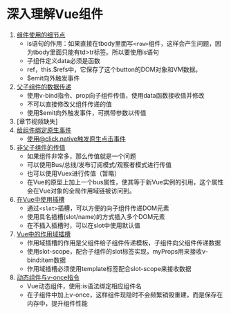 # 深入理解Vue组件

1. [组件使用的细节点](index.0.html)
    * is语句的作用：如果直接在tbody里面写`<row>`组件，这样会产生问题，因为tbody里面只能有td>tr标签。所以要使用is语句
    * 子组件定义data必须是函数
    * ref，this.$refs中，它保存了这个button的DOM对象和VM数据。
    * $emit向外触发事件
2. [父子组件的数据传递](index.1.html)
    * 使用v-bind指令、prop向子组件传值，使用data函数接收值并修改
    * 不可以直接修改父组件传递的值
    * 使用$emit向外触发事件，可携带参数以传值
3. [章节视频缺失]
4. [给组件绑定原生事件](index.3.html)
    * 使用@click.native触发原生点击事件
5. [非父子组件的传值](index.4.html)
    * 如果组件非常多，那么传值就是一个问题
    * 可以使用Bus/总线/发布订阅模式/观察者模式进行传值
    * 也可以使用Vuex进行传值（暂略）
    * 在Vue的原型上加上一个bus属性，使其等于新Vue实例的引用，这个属性会在Vue对象的全局作用域链被访问到。
6. [在Vue中使用插槽](index.5.html)
    * 通过`<slot>`插槽，可以方便的向子组件传递DOM元素
    * 使用具名插槽(slot/name)的方式插入多个DOM元素
    * 在不插入插槽时，可以在slot中使用默认值
7. [Vue中的作用域插槽](index.6.html)
    * 作用域插槽的作用是父组件给子组件传递模板，子组件向父组件传递数据
    * 使用slot-scope，配合子组件的slot标签实现，myProps用来接收v-bind:item数据
    * 作用域插槽必须使用template标签配合slot-scope来接收数据
8. [动态组件与v-once指令](index.7.html)
    * Vue动态组件，使用:is语法绑定相应组件名
    * 在子组件中加上v-once，这样组件现隐时不会频繁销毁重建，而是保存在内存中，提升组件性能
